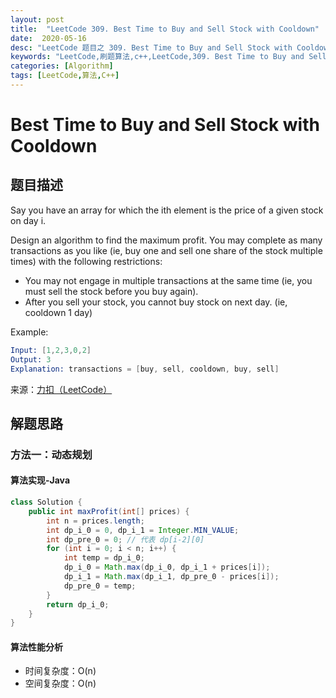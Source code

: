 ```yaml
---
layout: post
title:  "LeetCode 309. Best Time to Buy and Sell Stock with Cooldown"
date:  2020-05-16
desc: "LeetCode 题目之 309. Best Time to Buy and Sell Stock with Cooldown"
keywords: "LeetCode,刷题算法,c++,LeetCode,309. Best Time to Buy and Sell Stock with Cooldown"
categories: [Algorithm]
tags: [LeetCode,算法,C++]
---
```

# Best Time to Buy and Sell Stock with Cooldown

## 题目描述

Say you have an array for which the ith element is the price of a given stock on day i.

Design an algorithm to find the maximum profit. You may complete as many transactions as you like (ie, buy one and sell one share of the stock multiple times) with the following restrictions:

- You may not engage in multiple transactions at the same time (ie, you must sell the stock before you buy again).
- After you sell your stock, you cannot buy stock on next day. (ie, cooldown 1 day)

Example:

```s
Input: [1,2,3,0,2]
Output: 3 
Explanation: transactions = [buy, sell, cooldown, buy, sell]
```

来源：[力扣（LeetCode）](https://leetcode-cn.com/problems/best-time-to-buy-and-sell-stock-with-cooldown)

## 解题思路

### 方法一：动态规划

#### 算法实现-Java

```java
class Solution {
    public int maxProfit(int[] prices) {
        int n = prices.length;
        int dp_i_0 = 0, dp_i_1 = Integer.MIN_VALUE;
        int dp_pre_0 = 0; // 代表 dp[i-2][0]
        for (int i = 0; i < n; i++) {
            int temp = dp_i_0;
            dp_i_0 = Math.max(dp_i_0, dp_i_1 + prices[i]);
            dp_i_1 = Math.max(dp_i_1, dp_pre_0 - prices[i]);
            dp_pre_0 = temp;
        }
        return dp_i_0;
    }
}
```

#### 算法性能分析

- 时间复杂度：O(n)
- 空间复杂度：O(n)
